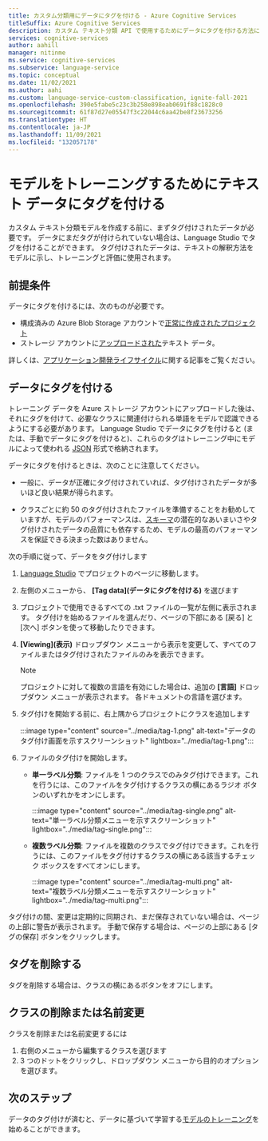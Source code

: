 ```yaml
---
title: カスタム分類用にデータにタグを付ける - Azure Cognitive Services
titleSuffix: Azure Cognitive Services
description: カスタム テキスト分類 API で使用するためにデータにタグを付ける方法について説明します。
services: cognitive-services
author: aahill
manager: nitinme
ms.service: cognitive-services
ms.subservice: language-service
ms.topic: conceptual
ms.date: 11/02/2021
ms.author: aahi
ms.custom: language-service-custom-classification, ignite-fall-2021
ms.openlocfilehash: 390e5fabe5c23c3b258e898eab0691f88c1828c0
ms.sourcegitcommit: 61f87d27e05547f3c22044c6aa42be8f23673256
ms.translationtype: HT
ms.contentlocale: ja-JP
ms.lasthandoff: 11/09/2021
ms.locfileid: "132057178"
---
```

# <a name="tag-text-data-for-training-your-model"></a>モデルをトレーニングするためにテキスト データにタグを付ける 

カスタム テキスト分類モデルを作成する前に、まずタグ付けされたデータが必要です。 データにまだタグが付けられていない場合は、Language Studio でタグを付けることができます。 タグ付けされたデータは、テキストの解釈方法をモデルに示し、トレーニングと評価に使用されます。

## <a name="prerequisites"></a>前提条件

データにタグを付けるには、次のものが必要です。
* 構成済みの Azure Blob Storage アカウントで[正常に作成されたプロジェクト](create-project.md) 
* ストレージ アカウントに[アップロードされた](create-project.md#prepare-training-data)テキスト データ。

詳しくは、[アプリケーション開発ライフサイクル](../overview.md#project-development-lifecycle)に関する記事をご覧ください。

<!--Tagging your data will let you [train your model](train-model.md), [evaluate it](train-model.md), and use it to [classify text](call-api.md).-->

## <a name="tag-your-data"></a>データにタグを付ける

トレーニング データを Azure ストレージ アカウントにアップロードした後は、それにタグを付けて、必要なクラスに関連付けられる単語をモデルで認識できるようにする必要があります。 Language Studio でデータにタグを付けると (または、手動でデータにタグを付けると)、これらのタグはトレーニング中にモデルによって使われる [JSON](../concepts/data-formats.md) 形式で格納されます。 

データにタグを付けるときは、次のことに注意してください。

* 一般に、データが正確にタグ付けされていれば、タグ付けされたデータが多いほど良い結果が得られます。

* クラスごとに約 50 のタグ付けされたファイルを準備することをお勧めしていますが、モデルのパフォーマンスは、[スキーマ](design-schema.md)の潜在的なあいまいさやタグ付けされたデータの品質にも依存するため、モデルの最高のパフォーマンスを保証できる決まった数はありません。

次の手順に従って、データをタグ付けします

1. [Language Studio](https://aka.ms/custom-classification) でプロジェクトのページに移動します。

1. 左側のメニューから、 **[Tag data]\(データにタグを付ける\)** を選びます

3. プロジェクトで使用できるすべての .txt ファイルの一覧が左側に表示されます。 タグ付けを始めるファイルを選んだり、ページの下部にある [戻る] と [次へ] ボタンを使って移動したりできます。  
    
4.  **[Viewing]\(表示\)** ドロップダウン メニューから表示を変更して、すべてのファイルまたはタグ付けされたファイルのみを表示できます。 

    > [!NOTE]
    > プロジェクトに対して複数の言語を有効にした場合は、追加の **[言語]** ドロップダウン メニューが表示されます。 各ドキュメントの言語を選びます。

5. タグ付けを開始する前に、右上隅からプロジェクトにクラスを追加します


    :::image type="content" source="../media/tag-1.png" alt-text="データのタグ付け画面を示すスクリーンショット" lightbox="../media/tag-1.png":::

6. ファイルのタグ付けを開始します。

    * **単一ラベル分類**: ファイルを 1 つのクラスでのみタグ付けできます。これを行うには、このファイルをタグ付けするクラスの横にあるラジオ ボタンのいずれかをオンにします。

      :::image type="content" source="../media/tag-single.png" alt-text="単一ラベル分類メニューを示すスクリーンショット" lightbox="../media/tag-single.png":::

    * **複数ラベル分類**: ファイルを複数のクラスでタグ付けできます。これを行うには、このファイルをタグ付けするクラスの横にある該当するチェック ボックスをすべてオンにします。

      :::image type="content" source="../media/tag-multi.png" alt-text="複数ラベル分類メニューを示すスクリーンショット" lightbox="../media/tag-multi.png":::

タグ付けの間、変更は定期的に同期され、まだ保存されていない場合は、ページの上部に警告が表示されます。 手動で保存する場合は、ページの上部にある [タグの保存] ボタンをクリックします。

## <a name="remove-tags"></a>タグを削除する

タグを削除する場合は、クラスの横にあるボタンをオフにします。

## <a name="delete-or-classes"></a>クラスの削除または名前変更

クラスを削除または名前変更するには

1. 右側のメニューから編集するクラスを選びます
2. 3 つのドットをクリックし、ドロップダウン メニューから目的のオプションを選びます。

## <a name="next-steps"></a>次のステップ

データのタグ付けが済むと、データに基づいて学習する[モデルのトレーニング](train-model.md)を始めることができます。
